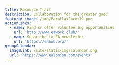 ```yaml
---
title: Resource Trail
description: Collaboration for the greater good
featured_image: /img/ParallaxFaces19.png
actionLinks:
  - name: Find or offer volunteering opportunities
    url: 'http://www.eawork.club/'
  - name: Subscribe to EA newsletter
    url: 'https://eahub.org/'
groupCalendar:
  imageLink: /site/static/img/calendar.png
  url: 'https://www.ealondon.com/events'
---
```


